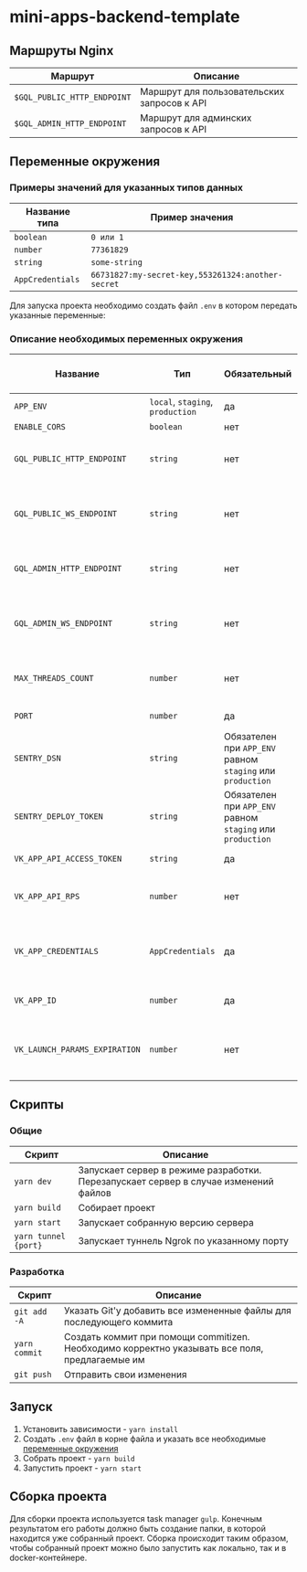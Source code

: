 # mini-apps-backend-template

## Маршруты Nginx

| Маршрут | Описание |
|---|---|
| `$GQL_PUBLIC_HTTP_ENDPOINT` | Маршрут для пользовательских запросов к API |
| `$GQL_ADMIN_HTTP_ENDPOINT` | Маршрут для админских запросов к API |

## Переменные окружения
### Примеры значений для указанных типов данных
| Название типа | Пример значения |
|---|---|
| `boolean` | `0 или 1` |
| `number` | `77361829` |
| `string` | `some-string` |
| `AppCredentials` | `66731827:my-secret-key,553261324:another-secret` |

Для запуска проекта необходимо создать файл `.env` в котором передать
указанные переменные:

### Описание необходимых переменных окружения
| Название | Тип | Обязательный | Значение по умолчанию | Описание  |
|---|---|---|---|---|
| `APP_ENV` | `local`, `staging`, `production` | да | | Среда запуска приложения |
| `ENABLE_CORS` | `boolean` | нет | `0` | Включить CORS | 
| `GQL_PUBLIC_HTTP_ENDPOINT` | `string` | нет | `/gql` | Путь GraphQL для доступа к пользовательским запросам |
| `GQL_PUBLIC_WS_ENDPOINT` | `string` | нет | | Путь GraphQL для доступа к пользовательскому веб-сокет подключению |
| `GQL_ADMIN_HTTP_ENDPOINT` | `string` | нет | `/gql-adm` | Путь GraphQL для доступа к админским запросам |
| `GQL_ADMIN_WS_ENDPOINT` | `string` | нет | | Путь GraphQL для доступа к пользовательскому веб-сокет подключению |
| `MAX_THREADS_COUNT` | `number` | нет | `1` | Максимальное количество поток, в которое можно запустить сервер |
| `PORT` | `number` | да | | Номер порта сервера |
| `SENTRY_DSN` | `string` | Обязателен при `APP_ENV` равном `staging` или `production` | | Sentry DSN для логирования ошибок |
| `SENTRY_DEPLOY_TOKEN` | `string` | Обязателен при `APP_ENV` равном `staging` или `production` | | Токен Sentry используемый при деплое артефактов |
| `VK_APP_API_ACCESS_TOKEN` | `string` | да | | Ключ доступа приложения |
| `VK_APP_API_RPS` | `number` | нет | `3` | Максимальный RPS для инстанса VKAPI на основе ключа приложения |
| `VK_APP_CREDENTIALS` | `AppCredentials` | да | | Список приложений с их секретными ключами у которых есть доступ в API |
| `VK_APP_ID` | `number` | да | | Идентификатор приложения VK Mini Apps |
| `VK_LAUNCH_PARAMS_EXPIRATION` | `number` | нет | `86400` (1 день) | Время в секундах, после которого параметры запуска признаются истекшими |

## Скрипты
### Общие
| Скрипт | Описание |
| --- | --- |
| `yarn dev` | Запускает сервер в режиме разработки. Перезапускает сервер в случае изменений файлов |
| `yarn build` | Собирает проект |
| `yarn start` | Запускает собранную версию сервера |
| `yarn tunnel {port}` | Запускает туннель Ngrok по указанному порту |

### Разработка
| Скрипт | Описание |
| --- | --- |
| `git add -A` | Указать Git'у добавить все измененные файлы для последующего коммита |
| `yarn commit` | Создать коммит при помощи commitizen. Необходимо корректно указывать все поля, предлагаемые им |
| `git push` | Отправить свои изменения |

## Запуск
1. Установить зависимости - `yarn install`
2. Создать `.env` файл в корне файла и указать все необходимые [переменные окружения](#переменные-окружения)
3. Собрать проект - `yarn build`
4. Запустить проект - `yarn start`

## Сборка проекта
Для сборки проекта используется task manager `gulp`. Конечным результатом его
работы должно быть создание папки, в которой находится уже собранный проект.
Сборка происходит таким образом, чтобы собранный проект можно было запустить 
как локально, так и в docker-контейнере.
